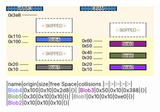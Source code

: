 ![memory map diagram](tests.test_docs_two_maps_cropped.png)
|name|origin|size|free Space|collisions
|:-|:-|:-|:-|:-|
|<span style='color:royalblue'>Blob4</span>|0x100|0x10|0x2d8|{}|
|<span style='color:purple'>Blob3</span>|0x50|0x10|0x388|{}|
|<span style='color:darkolivegreen'>Blob5</span>|0x30|0x10|0x10|{}|
|<span style='color:dimgrey'>Blob1</span>|0x10|0x10|0xe0|{}|
|<span style='color:blueviolet'>Blob2</span>|0x10|0x10|0x10|{}|
